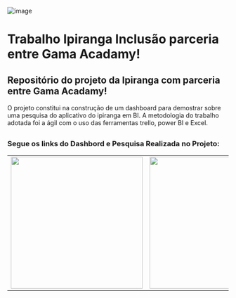 ![image](https://github.com/ajailson48/trabalho-ipiranga-inclusao/assets/76658794/d02e3316-a1e7-446f-80d1-9ae17f8e681d)

# Trabalho Ipiranga Inclusão parceria entre Gama Acadamy!

## Repositório do projeto da Ipiranga com parceria entre Gama Acadamy!

O projeto constitui na construção de um dashboard para demostrar sobre uma pesquisa do aplicativo do ipiranga em BI.
A metodologia do trabalho adotada foi a ágil com o uso das ferramentas trello, power BI e Excel.

##
 <h3> Segue os links do Dashbord e Pesquisa Realizada no Projeto: </h3>

<table>
    <tbody>
    <tr>
      <td> 
          <a href="https://app.powerbi.com/reportEmbed?reportId=9ff859cf-47d4-4d43-b640-db451d2056e5&autoAuth=true&ctid=da49a844-e2e3-40af-86a6-                  c3819d704f49">
          		<img width="300" src="https://insider.com.br/wp-content/uploads/2015/06/levantamento-dados-1.png">
          </a>
      </td>
      <td>
        <a href="https://docs.google.com/spreadsheets/d/1ttOyetDZPLiVRa0qk0TmQAIfauTy6HL0FXqz8wjfXzs/edit#gid=205022829">
         <img width="300" src="https://cdn.awsli.com.br/600x1000/476/476840/produto/37067431/2102b0504b.jpg"
        </a>
     </td>
    </tr>
   </tbody>
  </table>
